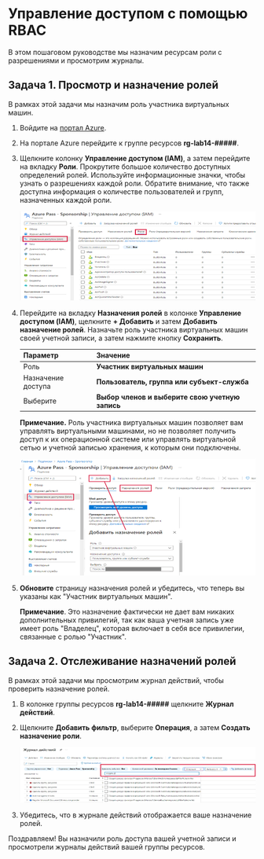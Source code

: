 # Управление доступом с помощью RBAC

В этом пошаговом руководстве мы назначим ресурсам роли с разрешениями и просмотрим журналы.

## Задача 1. Просмотр и назначение ролей

В рамках этой задачи мы назначим роль участника виртуальных машин.

1. Войдите на [портал Azure](https://portal.azure.com).

2. На портале Azure перейдите к группе ресурсов **rg-lab14-#####**.

3. Щелкните колонку **Управление доступом (IAM)**, а затем перейдите на вкладку **Роли**. Прокрутите большое количество доступных определений ролей. Используйте информационные значки, чтобы узнать о разрешениях каждой роли. Обратите внимание, что также доступна информация о количестве пользователей и групп, назначенных каждой роли.

    ![Снимок экрана: колонка ролей IAM. Показаны роли владельца, участника и читателя.](./assets/1501.png)

4. Перейдите на вкладку **Назначения ролей** в колонке **Управление доступом (IAM)**, щелкните **+ Добавить** и затем **Добавить назначение ролей**. Назначьте роль участника виртуальных машин своей учетной записи, а затем нажмите кнопку **Сохранить**.

    | Параметр | Значение |
    | -- | -- |
    | Роль | **Участник виртуальных машин** |
    | Назначение доступа | **Пользователь, группа или субъект-служба** |
    | Выберите | **Выбор членов и выберите свою учетную запись** |


    **Примечание.** Роль участника виртуальных машин позволяет вам управлять виртуальными машинами, но не позволяет получить доступ к их операционной системе или управлять виртуальной сетью и учетной записью хранения, к которым они подключены.

    ![Снимок экрана: страница добавления назначения ролей, заполненная необходимой информацией.](./assets/1502.png)

5. **Обновите** страницу назначения ролей и убедитесь, что теперь вы указаны как "Участник виртуальных машин".

    **Примечание**. Это назначение фактически не дает вам никаких дополнительных привилегий, так как ваша учетная запись уже имеет роль "Владелец", которая включает в себя все привилегии, связанные с ролью "Участник".

## Задача 2. Отслеживание назначений ролей

В рамках этой задачи мы просмотрим журнал действий, чтобы проверить назначение ролей.

1. В колонке группы ресурсов **rg-lab14-#####** щелкните **Журнал действий**.

2. Щелкните **Добавить фильтр**, выберите **Операция**, а затем **Создать назначение роли**.

    ![Снимок экрана: страницы журнала действий с настроенным фильтром.](./assets/1503.png)

3. Убедитесь, что в журнале действий отображается ваше назначение ролей.

Поздравляем! Вы назначили роль доступа вашей учетной записи и просмотрели журналы действий вашей группы ресурсов.
